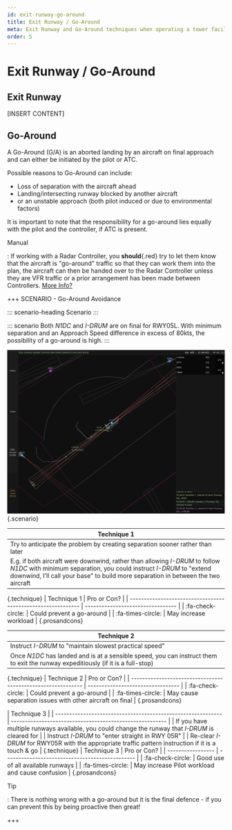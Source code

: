 ```yaml
---
id: exit-runway-go-around
title: Exit Runway / Go-Around
meta: Exit Runway and Go-Around techniques when operating a tower facility within Infinite Flight.
order: 5
---
```




# Exit Runway / Go-Around



## Exit Runway

[INSERT CONTENT]



## Go-Around

A Go-Around (G/A) is an aborted landing by an aircraft on final approach and can either be initiated by the pilot or ATC.



Possible reasons to Go-Around can include:



- Loss of separation with the aircraft ahead
- Landing/intersecting runway blocked by another aircraft
- or an unstable approach (both pilot induced or due to environmental factors)



It is important to note that the responsibility for a go-around lies equally with the pilot and the controller, if ATC is present.



Manual

: If working with a Radar Controller, you **should**{.red} try to let them know that the aircraft is "go-around" traffic so that they can work them into the plan, the aircraft can then be handed over to the Radar Controller unless they are VFR traffic or a prior arrangement has been made between Controllers. [More Info?](/guide/atc-manual/3.-tower/3.5-exit-runway-go-around#3.5.4)



+++ SCENARIO - Go-Around Avoidance

::: scenario-heading
Scenario
:::

::: scenario
Both *N1DC* and *I-DRUM* are on final for RWY05L. With minimum separation and an Approach Speed difference in excess of 80kts, the possibility of a go-around is high.
::: 

![](_images/manual/screens/atcg-pw-go-around.png){.scenario}

| Technique 1                                                 |
| ------------------------------------------------------------|
| Try to anticipate the problem by creating separation sooner rather than later |
| E.g. if both aircraft were downwind, rather than allowing *I-DRUM* to follow *N1DC* with minimum separation, you could instruct *I-DRUM* to "extend downwind, I'll call your base" to build more separation in between the two aircraft |
{.technique}
| Technique 1 | Pro or Con?                       |
| ------------------------------------------------------------ | --------------------------------- |
| :fa-check-circle: | Could prevent a go-around |
| :fa-times-circle: | May increase workload |
{.prosandcons}




| Technique 2                                                  |
| ------------------------------------------------------------ |
| Instruct *I-DRUM* to "maintain slowest practical speed"      |
| Once *N1DC* has landed and is at a sensible speed, you can instruct them to exit the runway expeditiously (if it is a full-stop) |
{.technique}
| Technique 2 | Pro or Con?                       |
| ------------------------------------------------------------ | --------------------------------- |
| :fa-check-circle: | Could prevent a go-around |
| :fa-times-circle: | May cause separation issues with other aircraft on final |
{.prosandcons}




| Technique 3                                                  |
| ------------------------------------------------------------ | -------------------------------------------------------- |
| If you have multiple runways available, you could change the runway that *I-DRUM* is cleared for |
| Instruct *I-DRUM* to "enter straight in RWY 05R"             |
| Re-clear *I-DRUM* for RWY05R with the appropriate traffic pattern instruction if it is a touch & go |
{.technique}
| Technique 3       | Pro or Con?                                     |
| ----------------- | ----------------------------------------------- |
| :fa-check-circle: | Good use of all available runways               |
| :fa-times-circle: | May increase Pilot workload and cause confusion |
{.prosandcons}



Tip

: There is nothing wrong with a go-around but it is the final defence - if you can prevent this by being proactive then great! 

+++
